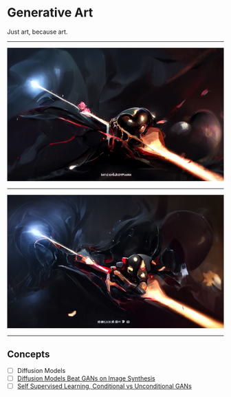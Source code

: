 # Generative Art

Just art, because art.

---

<img src="./assets/outputs/hb_s1.png" alt="disco_hearts" width="1400"/>

<!-- <img src="./assets/outputs/disco_girl.gif" alt="disco_girl" width="400"/> -->

---

<img src="./assets/outputs/hb_s2.png" alt="disco_hearts" width="1400"/>

<!-- <img src="./assets/outputs/disco_hearts.gif" alt="disco_hearts" width="1400"/> -->

---

## Concepts

-   [ ] Diffusion Models
-   [ ] [Diffusion Models Beat GANs on Image Synthesis](https://arxiv.org/abs/2105.05233)
-   [ ] [Self Supervised Learning, Conditional vs Unconditional GANs](https://towardsdatascience.com/self-supervised-gans-2aec1eadaccd)
